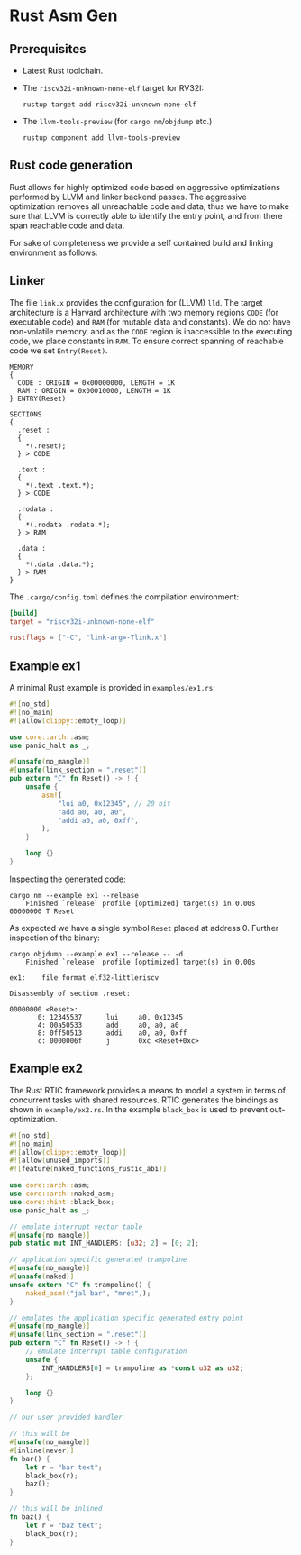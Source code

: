 # Rust Asm Gen

## Prerequisites

- Latest Rust toolchain.
- The `riscv32i-unknown-none-elf` target for RV32I:

  ```shell
  rustup target add riscv32i-unknown-none-elf
  ```

- The `llvm-tools-preview` (for `cargo nm`/`objdump` etc.)

  ```shell
  rustup component add llvm-tools-preview
  ```

## Rust code generation

Rust allows for highly optimized code based on aggressive optimizations performed by LLVM and linker backend passes. The aggressive optimization removes all unreachable code and data, thus we have to make sure that LLVM is correctly able to identify the entry point, and from there span reachable code and data.

For sake of completeness we provide a self contained build and linking environment as follows:

## Linker

The file `link.x` provides the configuration for (LLVM) `lld`. The target architecture is a Harvard architecture with two memory regions `CODE` (for executable code) and `RAM` (for mutable data and constants). We do not have non-volatile memory, and as the `CODE` region is inaccessible to the executing code, we place constants in `RAM`. To ensure correct spanning of reachable code we set `Entry(Reset)`.

``` text
MEMORY
{
  CODE : ORIGIN = 0x00000000, LENGTH = 1K
  RAM : ORIGIN = 0x00010000, LENGTH = 1K
} ENTRY(Reset) 

SECTIONS
{
  .reset :
  {
    *(.reset);
  } > CODE

  .text :
  {
    *(.text .text.*);
  } > CODE

  .rodata :
  {
    *(.rodata .rodata.*);
  } > RAM

  .data :
  {
    *(.data .data.*);
  } > RAM
}

```

The `.cargo/config.toml` defines the compilation environment:

``` toml
[build]
target = "riscv32i-unknown-none-elf"

rustflags = ["-C", "link-arg=-Tlink.x"]
```

## Example ex1

A minimal Rust example is provided in `examples/ex1.rs`:

``` rust
#![no_std]
#![no_main]
#![allow(clippy::empty_loop)]

use core::arch::asm;
use panic_halt as _;

#[unsafe(no_mangle)]
#[unsafe(link_section = ".reset")]
pub extern "C" fn Reset() -> ! {
    unsafe {
        asm!(
            "lui a0, 0x12345", // 20 bit
            "add a0, a0, a0",
            "addi a0, a0, 0xff",
        );
    }

    loop {}
}
```

Inspecting the generated code:

``` shell
cargo nm --example ex1 --release
    Finished `release` profile [optimized] target(s) in 0.00s
00000000 T Reset
```

As expected we have a single symbol `Reset` placed at address 0. Further inspection of the binary:

``` shell
cargo objdump --example ex1 --release -- -d
    Finished `release` profile [optimized] target(s) in 0.00s

ex1:    file format elf32-littleriscv

Disassembly of section .reset:

00000000 <Reset>:
       0: 12345537      lui     a0, 0x12345
       4: 00a50533      add     a0, a0, a0
       8: 0ff50513      addi    a0, a0, 0xff
       c: 0000006f      j       0xc <Reset+0xc>
```

## Example ex2

The Rust RTIC framework provides a means to model a system in terms of concurrent tasks with shared resources. RTIC generates the bindings as shown in `example/ex2.rs`. In the example `black_box` is used to prevent out-optimization.

```rust
#![no_std]
#![no_main]
#![allow(clippy::empty_loop)]
#![allow(unused_imports)]
#![feature(naked_functions_rustic_abi)]

use core::arch::asm;
use core::arch::naked_asm;
use core::hint::black_box;
use panic_halt as _;

// emulate interrupt vector table
#[unsafe(no_mangle)]
pub static mut INT_HANDLERS: [u32; 2] = [0; 2];

// application specific generated trampoline
#[unsafe(no_mangle)]
#[unsafe(naked)]
unsafe extern "C" fn trampoline() {
    naked_asm!("jal bar", "mret",);
}

// emulates the application specific generated entry point
#[unsafe(no_mangle)]
#[unsafe(link_section = ".reset")]
pub extern "C" fn Reset() -> ! {
    // emulate interrupt table configuration
    unsafe {
        INT_HANDLERS[0] = trampoline as *const u32 as u32;
    };

    loop {}
}

// our user provided handler

// this will be
#[unsafe(no_mangle)]
#[inline(never)]
fn bar() {
    let r = "bar text";
    black_box(r);
    baz();
}

// this will be inlined
fn baz() {
    let r = "baz text";
    black_box(r);
}
```
